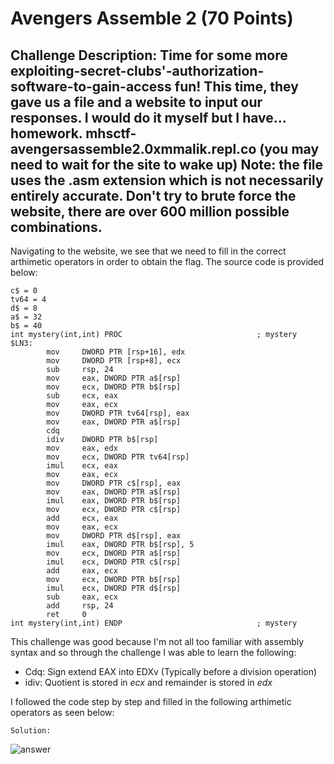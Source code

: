 # Avengers Assemble 2 (70 Points)

## Challenge Description: Time for some more exploiting-secret-clubs'-authorization-software-to-gain-access fun! This time, they gave us a file and a website to input our responses. I would do it myself but I have... homework. mhsctf-avengersassemble2.0xmmalik.repl.co (you may need to wait for the site to wake up) Note: the file uses the .asm extension which is not necessarily entirely accurate. Don't try to brute force the website, there are over 600 million possible combinations.

Navigating to the website, we see that we need to fill in the correct arthimetic operators in order to obtain the flag. The source code is provided below:

``` 
c$ = 0
tv64 = 4
d$ = 8
a$ = 32
b$ = 40
int mystery(int,int) PROC                              ; mystery
$LN3:
        mov     DWORD PTR [rsp+16], edx
        mov     DWORD PTR [rsp+8], ecx
        sub     rsp, 24
        mov     eax, DWORD PTR a$[rsp]
        mov     ecx, DWORD PTR b$[rsp]
        sub     ecx, eax
        mov     eax, ecx
        mov     DWORD PTR tv64[rsp], eax
        mov     eax, DWORD PTR a$[rsp]
        cdq
        idiv    DWORD PTR b$[rsp]
        mov     eax, edx
        mov     ecx, DWORD PTR tv64[rsp]
        imul    ecx, eax
        mov     eax, ecx
        mov     DWORD PTR c$[rsp], eax
        mov     eax, DWORD PTR a$[rsp]
        imul    eax, DWORD PTR b$[rsp]
        mov     ecx, DWORD PTR c$[rsp]
        add     ecx, eax
        mov     eax, ecx
        mov     DWORD PTR d$[rsp], eax
        imul    eax, DWORD PTR b$[rsp], 5
        mov     ecx, DWORD PTR a$[rsp]
        imul    ecx, DWORD PTR c$[rsp]
        add     eax, ecx
        mov     ecx, DWORD PTR b$[rsp]
        imul    ecx, DWORD PTR d$[rsp]
        sub     eax, ecx
        add     rsp, 24
        ret     0
int mystery(int,int) ENDP                              ; mystery
```

This challenge was good because I'm not all too familiar with assembly syntax and so through the challenge I was able to learn the following: 

* Cdq: Sign extend EAX into EDXv (Typically before a division operation)
* idiv: Quotient is stored in *ecx* and remainder is stored in *edx*

I followed the code step by step and filled in the following arthimetic operators as seen below: 


```Solution:```


![answer](https://user-images.githubusercontent.com/71312079/155991845-597cc978-c207-4db7-8b00-0c563b1785f9.png)
